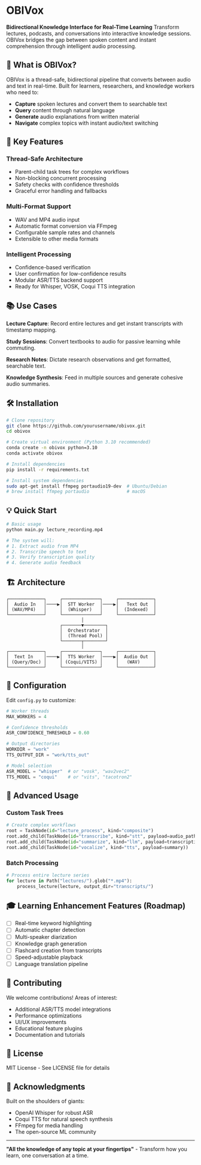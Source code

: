 # OBIVox

**Bidirectional Knowledge Interface for Real-Time Learning**
Transform lectures, podcasts, and conversations into interactive knowledge sessions. OBIVox bridges the gap between spoken content and instant comprehension through intelligent audio processing.

## 🎯 What is OBIVox?

OBIVox is a thread-safe, bidirectional pipeline that converts between audio and text in real-time. Built for learners, researchers, and knowledge workers who need to:

- **Capture** spoken lectures and convert them to searchable text
- **Query** content through natural language
- **Generate** audio explanations from written material
- **Navigate** complex topics with instant audio/text switching

## 🚀 Key Features

### Thread-Safe Architecture
- Parent-child task trees for complex workflows
- Non-blocking concurrent processing
- Safety checks with confidence thresholds
- Graceful error handling and fallbacks

### Multi-Format Support
- WAV and MP4 audio input
- Automatic format conversion via FFmpeg
- Configurable sample rates and channels
- Extensible to other media formats

### Intelligent Processing
- Confidence-based verification
- User confirmation for low-confidence results
- Modular ASR/TTS backend support
- Ready for Whisper, VOSK, Coqui TTS integration

## 📚 Use Cases

**Lecture Capture**: Record entire lectures and get instant transcripts with timestamp mapping.

**Study Sessions**: Convert textbooks to audio for passive learning while commuting.

**Research Notes**: Dictate research observations and get formatted, searchable text.

**Knowledge Synthesis**: Feed in multiple sources and generate cohesive audio summaries.

## 🛠️ Installation

```bash
# Clone repository
git clone https://github.com/yourusername/obivox.git
cd obivox

# Create virtual environment (Python 3.10 recommended)
conda create -n obivox python=3.10
conda activate obivox

# Install dependencies
pip install -r requirements.txt

# Install system dependencies
sudo apt-get install ffmpeg portaudio19-dev  # Ubuntu/Debian
# brew install ffmpeg portaudio              # macOS
```

## 💡 Quick Start

```python
# Basic usage
python main.py lecture_recording.mp4

# The system will:
# 1. Extract audio from MP4
# 2. Transcribe speech to text
# 3. Verify transcription quality
# 4. Generate audio feedback
```

## 🏗️ Architecture

```
┌─────────────┐     ┌──────────────┐     ┌─────────────┐
│  Audio In   │────▶│  STT Worker  │────▶│   Text Out  │
│ (WAV/MP4)   │     │  (Whisper)   │     │  (Indexed)  │
└─────────────┘     └──────────────┘     └─────────────┘
                            │
                    ┌───────▼────────┐
                    │  Orchestrator  │
                    │  (Thread Pool) │
                    └───────┬────────┘
                            │
┌─────────────┐     ┌──────────────┐     ┌─────────────┐
│  Text In    │────▶│  TTS Worker  │────▶│  Audio Out  │
│ (Query/Doc) │     │ (Coqui/VITS) │     │   (WAV)     │
└─────────────┘     └──────────────┘     └─────────────┘
```

## 🔧 Configuration

Edit `config.py` to customize:

```python
# Worker threads
MAX_WORKERS = 4

# Confidence thresholds
ASR_CONFIDENCE_THRESHOLD = 0.60

# Output directories
WORKDIR = "work"
TTS_OUTPUT_DIR = "work/tts_out"

# Model selection
ASR_MODEL = "whisper"  # or "vosk", "wav2vec2"
TTS_MODEL = "coqui"    # or "vits", "tacotron2"
```

## 🧪 Advanced Usage

### Custom Task Trees

```python
# Create complex workflows
root = TaskNode(id="lecture_process", kind="composite")
root.add_child(TaskNode(id="transcribe", kind="stt", payload=audio_path))
root.add_child(TaskNode(id="summarize", kind="llm", payload=transcription))
root.add_child(TaskNode(id="vocalize", kind="tts", payload=summary))
```

### Batch Processing

```python
# Process entire lecture series
for lecture in Path("lectures/").glob("*.mp4"):
    process_lecture(lecture, output_dir="transcripts/")
```

## 🎓 Learning Enhancement Features (Roadmap)

- [ ] Real-time keyword highlighting
- [ ] Automatic chapter detection
- [ ] Multi-speaker diarization
- [ ] Knowledge graph generation
- [ ] Flashcard creation from transcripts
- [ ] Speed-adjustable playback
- [ ] Language translation pipeline

## 🤝 Contributing

We welcome contributions! Areas of interest:

- Additional ASR/TTS model integrations
- Performance optimizations
- UI/UX improvements
- Educational feature plugins
- Documentation and tutorials

## 📄 License

MIT License - See LICENSE file for details

## 🌟 Acknowledgments

Built on the shoulders of giants:
- OpenAI Whisper for robust ASR
- Coqui TTS for natural speech synthesis
- FFmpeg for media handling
- The open-source ML community

---

**"All the knowledge of any topic at your fingertips"** - Transform how you learn, one conversation at a time.
